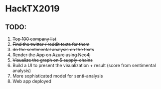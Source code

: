 # HackTX2019
## TODO:
1. ~~Top 100 company list~~
2. ~~Find the twitter / reddit texts for them~~
3. ~~do the sentimental analysis on the texts~~
4. ~~Render the App on Azure using Neo4j~~
5. ~~Visualize the graph on 5 supply-chains~~
6. Build a UI to present the visualization + result (score from sentimental analysis)
7. More sophisticated model for senti-analysis
8. Web app deployed

